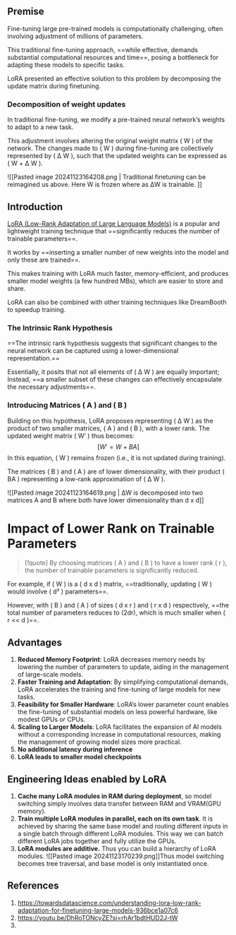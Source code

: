 ## Premise
Fine-tuning large pre-trained models is computationally challenging, often involving adjustment of millions of parameters. 

This traditional fine-tuning approach, ==while effective, demands substantial computational resources and time==, posing a bottleneck for adapting these models to specific tasks.

LoRA presented an effective solution to this problem by decomposing the update matrix during finetuning.

### Decomposition of weight updates

In traditional fine-tuning, we modify a pre-trained neural network’s weights to adapt to a new task. 

This adjustment involves altering the original weight matrix ( W ) of the network. The changes made to ( W ) during fine-tuning are collectively represented by ( Δ W ), such that the updated weights can be expressed as ( W + Δ W ).

![[Pasted image 20241123164208.png | Traditional finetuning can be reimagined us above. Here W is frozen where as ΔW is trainable. ]]

## Introduction

[LoRA (Low-Rank Adaptation of Large Language Models)](https://hf.co/papers/2106.09685) is a popular and lightweight training technique that ==significantly reduces the number of trainable parameters==. 

It works by ==inserting a smaller number of new weights into the model and only these are trained==. 

This makes training with LoRA much faster, memory-efficient, and produces smaller model weights (a few hundred MBs), which are easier to store and share. 

LoRA can also be combined with other training techniques like DreamBooth to speedup training.


### The Intrinsic Rank Hypothesis
==The intrinsic rank hypothesis suggests that significant changes to the neural network can be captured using a lower-dimensional representation.== 

Essentially, it posits that not all elements of ( Δ W ) are equally important; Instead, ==a smaller subset of these changes can effectively encapsulate the necessary adjustments==.
### Introducing Matrices ( A ) and ( B )

Building on this hypothesis, LoRA proposes representing ( Δ W ) as the product of two smaller matrices, ( A ) and ( B ), with a lower rank. The updated weight matrix ( W’ ) thus becomes: $$[ W’ = W + BA ]$$
In this equation, ( W ) remains frozen (i.e., it is not updated during training). 

The matrices ( B ) and ( A ) are of lower dimensionality, with their product ( BA ) representing a low-rank approximation of ( Δ W ).

![[Pasted image 20241123164619.png | ΔW is decomposed into two matrices A and B where both have lower dimensionality than d x d]]

# Impact of Lower Rank on Trainable Parameters

> [!quote] By choosing matrices ( A ) and ( B ) to have a lower rank ( r ), the number of trainable parameters is significantly reduced. 


For example, if ( W ) is a ( d x d ) matrix, ==traditionally, updating ( W ) would involve ( d² ) parameters==. 

However, with ( B ) and ( A ) of sizes ( d x r ) and ( r x d ) respectively, ==the total number of parameters reduces to (2dr), which is much smaller when ( r << d )==.

## Advantages
1. **Reduced Memory Footprint**: LoRA decreases memory needs by lowering the number of parameters to update, aiding in the management of large-scale models.
2. **Faster Training and Adaptation**: By simplifying computational demands, LoRA accelerates the training and fine-tuning of large models for new tasks.
3. **Feasibility for Smaller Hardware**: LoRA’s lower parameter count enables the fine-tuning of substantial models on less powerful hardware, like modest GPUs or CPUs.
4. **Scaling to Larger Models**: LoRA facilitates the expansion of AI models without a corresponding increase in computational resources, making the management of growing model sizes more practical.
5. **No additional latency during inference**
6. **LoRA leads to smaller model checkpoints**

## Engineering Ideas enabled by LoRA
1. **Cache many LoRA modules in RAM during deployment**, so model switching simply involves data transfer between RAM and VRAM(GPU memory).
2. **Train multiple LoRA modules in parallel, each on its own task**. It is achieved by sharing the same base model and routing different inputs in a single batch through different LoRA modules. This way we can batch different LoRA jobs together and fully utilize the GPUs.
3. **LoRA modules are additive.** Thus you can build a hierarchy of LoRA modules. ![[Pasted image 20241123170239.png]]Thus model switching becomes tree traversal, and base model is only instantiated once.






## References
1. https://towardsdatascience.com/understanding-lora-low-rank-adaptation-for-finetuning-large-models-936bce1a07c6
2. https://youtu.be/DhRoTONcyZE?si=rhAr1bdtHUD2J-tW
3. 




